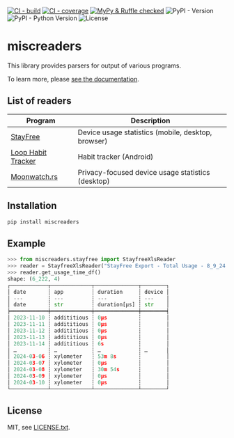 [![CI - build](https://img.shields.io/github/actions/workflow/status/tkarabela/miscreaders/main.yml?branch=master)](https://github.com/tkarabela/miscreaders/actions)
[![CI - coverage](https://img.shields.io/codecov/c/github/tkarabela/miscreaders)](https://app.codecov.io/github/tkarabela/miscreaders)
[![MyPy & Ruffle checked](https://img.shields.io/badge/MyPy%20%26%20Ruffle-checked-blue?style=flat)](https://github.com/tkarabela/pysubs2/actions)
![PyPI - Version](https://img.shields.io/pypi/v/miscreaders.svg?style=flat)
![PyPI - Python Version](https://img.shields.io/pypi/pyversions/miscreaders.svg?style=flat)
![License](https://img.shields.io/pypi/l/miscreaders.svg?style=flat)

# miscreaders

This library provides parsers for output of various programs.

To learn more, please [see the documentation](https://miscreaders.readthedocs.io).

## List of readers

| Program                                                   | Description                                        |
|-----------------------------------------------------------|----------------------------------------------------|
| [StayFree](https://stayfreeapps.com/)                     | Device usage statistics (mobile, desktop, browser) |
| [Loop Habit Tracker](https://github.com/iSoron/uhabits)   | Habit tracker (Android)                            |
| [Moonwatch.rs](https://github.com/tkarabela/moonwatch-rs) | Privacy-focused device usage statistics (desktop)  |

## Installation

```bash
pip install miscreaders
```

## Example

```python
>>> from miscreaders.stayfree import StayfreeXlsReader
>>> reader = StayfreeXlsReader("StayFree Export - Total Usage - 8_9_24.xls")
>>> reader.get_usage_time_df()
shape: (6_222, 4)
┌────────────┬─────────────┬──────────────┬────────┐
│ date       ┆ app         ┆ duration     ┆ device │
│ ---        ┆ ---         ┆ ---          ┆ ---    │
│ date       ┆ str         ┆ duration[μs] ┆ str    │
╞════════════╪═════════════╪══════════════╪════════╡
│ 2023-11-10 ┆ addititious ┆ 0µs          ┆        │
│ 2023-11-11 ┆ addititious ┆ 0µs          ┆        │
│ 2023-11-12 ┆ addititious ┆ 0µs          ┆        │
│ 2023-11-13 ┆ addititious ┆ 0µs          ┆        │
│ 2023-11-14 ┆ addititious ┆ 6s           ┆        │
│ …          ┆ …           ┆ …            ┆ …      │
│ 2024-03-06 ┆ xylometer   ┆ 53m 8s       ┆        │
│ 2024-03-07 ┆ xylometer   ┆ 0µs          ┆        │
│ 2024-03-08 ┆ xylometer   ┆ 30m 54s      ┆        │
│ 2024-03-09 ┆ xylometer   ┆ 0µs          ┆        │
│ 2024-03-10 ┆ xylometer   ┆ 0µs          ┆        │
└────────────┴─────────────┴──────────────┴────────┘
```

## License

MIT, see [LICENSE.txt](./LICENSE.txt).
